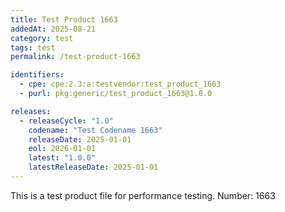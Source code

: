 ```yaml
---
title: Test Product 1663
addedAt: 2025-08-21
category: test
tags: test
permalink: /test-product-1663

identifiers:
  - cpe: cpe:2.3:a:testvendor:test_product_1663
  - purl: pkg:generic/test_product_1663@1.0.0

releases:
  - releaseCycle: "1.0"
    codename: "Test Codename 1663"
    releaseDate: 2025-01-01
    eol: 2026-01-01
    latest: "1.0.0"
    latestReleaseDate: 2025-01-01
---
```


This is a test product file for performance testing. Number: 1663
